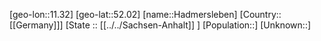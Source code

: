 ﻿---
location: [52.02,11.32]
mapzoom: [7,12] 
mapmarker: city 
type: City
tags:
- geo/City


SpocWebEntityId: 30694
isDeleted: false
confidential: public

---
[geo-lon::11.32]
[geo-lat::52.02]
[name::Hadmersleben]
[Country::[[Germany]]]
[State :: [[../../Sachsen-Anhalt]] ]
[Population::]
[Unknown::]

